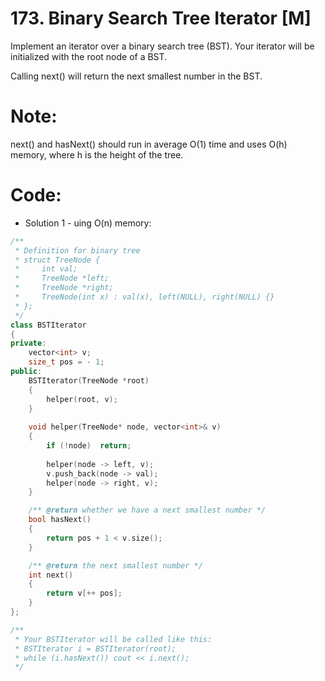 # 173. Binary Search Tree Iterator [M]
Implement an iterator over a binary search tree (BST). Your iterator will be initialized with the root node of a BST.

Calling next() will return the next smallest number in the BST.

# Note: 
next() and hasNext() should run in average O(1) time and uses O(h) memory, where h is the height of the tree.

# Code:
- Solution 1 - uing O(n) memory:
```c++
/**
 * Definition for binary tree
 * struct TreeNode {
 *     int val;
 *     TreeNode *left;
 *     TreeNode *right;
 *     TreeNode(int x) : val(x), left(NULL), right(NULL) {}
 * };
 */
class BSTIterator 
{
private:
    vector<int> v;
    size_t pos = - 1;
public:
    BSTIterator(TreeNode *root) 
    {
        helper(root, v);
    }
    
    void helper(TreeNode* node, vector<int>& v)
    {
        if (!node)  return;
        
        helper(node -> left, v);
        v.push_back(node -> val);        
        helper(node -> right, v);
    }

    /** @return whether we have a next smallest number */
    bool hasNext() 
    {
        return pos + 1 < v.size();
    }

    /** @return the next smallest number */
    int next() 
    {
        return v[++ pos];
    }
};

/**
 * Your BSTIterator will be called like this:
 * BSTIterator i = BSTIterator(root);
 * while (i.hasNext()) cout << i.next();
 */
 ```
 
